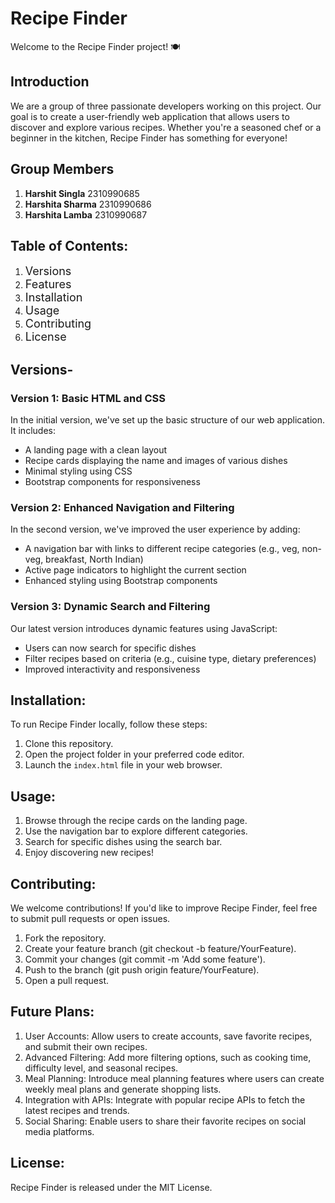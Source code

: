 # Recipe Finder

Welcome to the Recipe Finder project! 🍽️

## Introduction

We are a group of three passionate developers working on this project. Our goal is to create a user-friendly web application that allows users to discover and explore various recipes. Whether you're a seasoned chef or a beginner in the kitchen, Recipe Finder has something for everyone!

## Group Members

1. **Harshit Singla**     2310990685
2. **Harshita Sharma**    2310990686
3. **Harshita Lamba**     2310990687

## Table of Contents:

1. <span style="font-size: 18px;">Versions</span>
2. <span style="font-size: 18px;">Features</span>
3. <span style="font-size: 18px;">Installation</span>
4. <span style="font-size: 18px;">Usage</span>
5. <span style="font-size: 18px;">Contributing</span>
6. <span style="font-size: 18px;">License</span>

## Versions-

### Version 1: Basic HTML and CSS

In the initial version, we've set up the basic structure of our web application. It includes:

- A landing page with a clean layout
- Recipe cards displaying the name and images of various dishes
- Minimal styling using CSS
- Bootstrap components for responsiveness

### Version 2: Enhanced Navigation and Filtering

In the second version, we've improved the user experience by adding:

- A navigation bar with links to different recipe categories (e.g., veg, non-veg, breakfast, North Indian)
- Active page indicators to highlight the current section
- Enhanced styling using Bootstrap components

### Version 3: Dynamic Search and Filtering

Our latest version introduces dynamic features using JavaScript:

- Users can now search for specific dishes
- Filter recipes based on criteria (e.g., cuisine type, dietary preferences)
- Improved interactivity and responsiveness

## Installation:

To run Recipe Finder locally, follow these steps:

1. Clone this repository.
2. Open the project folder in your preferred code editor.
3. Launch the `index.html` file in your web browser.

## Usage:

1. Browse through the recipe cards on the landing page.
2. Use the navigation bar to explore different categories.
3. Search for specific dishes using the search bar.
4. Enjoy discovering new recipes!

## Contributing:

We welcome contributions! If you'd like to improve Recipe Finder, feel free to submit pull requests or open issues.
1. Fork the repository.
2. Create your feature branch (git checkout -b feature/YourFeature).
3. Commit your changes (git commit -m 'Add some feature').
4. Push to the branch (git push origin feature/YourFeature).
5. Open a pull request.

## Future Plans:
1. User Accounts: Allow users to create accounts, save favorite recipes, and submit their own recipes.
2. Advanced Filtering: Add more filtering options, such as cooking time, difficulty level, and seasonal recipes.
3. Meal Planning: Introduce meal planning features where users can create weekly meal plans and generate shopping lists.
4. Integration with APIs: Integrate with popular recipe APIs to fetch the latest recipes and trends.
5. Social Sharing: Enable users to share their favorite recipes on social media platforms.
   
## License:

Recipe Finder is released under the MIT License.
